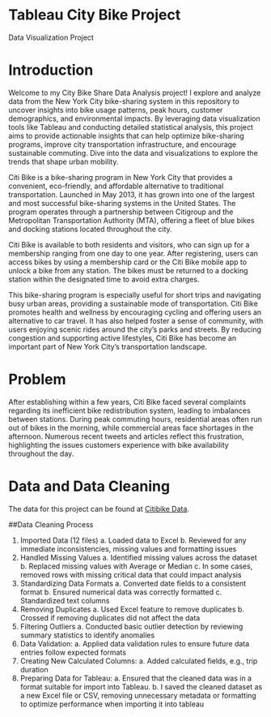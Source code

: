 # Tableau City Bike Project
Data Visualization Project 

# Introduction

Welcome to my City Bike Share Data Analysis project! 
I explore and analyze data from the New York City bike-sharing system in this repository to uncover insights into bike usage patterns, peak hours, customer demographics, and environmental impacts. By leveraging data visualization tools like Tableau and conducting detailed statistical analysis, this project aims to provide actionable insights that can help optimize bike-sharing programs, improve city transportation infrastructure, and encourage sustainable commuting. Dive into the data and visualizations to explore the trends that shape urban mobility.

Citi Bike is a bike-sharing program in New York City that provides a convenient, eco-friendly, and affordable alternative to traditional transportation. Launched in May 2013, it has grown into one of the largest and most successful bike-sharing systems in the United States. The program operates through a partnership between Citigroup and the Metropolitan Transportation Authority (MTA), offering a fleet of blue bikes and docking stations located throughout the city.

Citi Bike is available to both residents and visitors, who can sign up for a membership ranging from one day to one year. After registering, users can access bikes by using a membership card or the Citi Bike mobile app to unlock a bike from any station. The bikes must be returned to a docking station within the designated time to avoid extra charges.

This bike-sharing program is especially useful for short trips and navigating busy urban areas, providing a sustainable mode of transportation. Citi Bike promotes health and wellness by encouraging cycling and offering users an alternative to car travel. It has also helped foster a sense of community, with users enjoying scenic rides around the city’s parks and streets. By reducing congestion and supporting active lifestyles, Citi Bike has become an important part of New York City’s transportation landscape.


# Problem

After establishing within a few years, Citi Bike faced several complaints regarding its inefficient bike redistribution system, leading to imbalances between stations. During peak commuting hours, residential areas often run out of bikes in the morning, while commercial areas face shortages in the afternoon. Numerous recent tweets and articles reflect this frustration, highlighting the issues customers experience with bike availability throughout the day.


# Data and Data Cleaning

The data for this project can be found at [Citibike Data](https://citibikenyc.com/system-data).

##Data Cleaning Process

1. Imported Data (12 files) 
	a. Loaded data to Excel
	b. Reviewed for any immediate inconsistencies, missing values and formatting issues
2. Handled Missing Values
	a. Identified missing values across the dataset 
	b. Replaced missing values with Average or Median
	c. In some cases, removed rows with missing critical data that could impact analysis
3. Standardizing Data Formats
	a. Converted date fields to a consistent format
	b. Ensured numerical data was correctly formatted
	c. Standardized text columns
4. Removing Duplicates
	a. Used Excel feature to remove duplicates
	b. Crossed if removing duplicates did not affect the data
5. Filtering Outliers
	a. Conducted basic outlier detection by reviewing summary statistics to identify anomalies
6. Data Validation:
	a. Applied data validation rules to ensure future data entries follow expected formats
7. Creating New Calculated Columns:
	a. Added calculated fields, e.g., trip duration 
8. Preparing Data for Tableau:
	a. Ensured that the cleaned data was in a format suitable for import into Tableau.
	b. I saved the cleaned dataset as a new Excel file or CSV, removing unnecessary metadata or formatting to optimize performance when importing it into 		tableau





